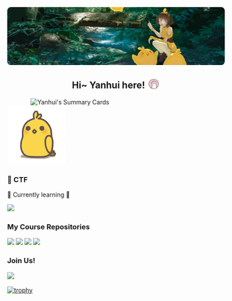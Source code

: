 <img src="https://raw.githubusercontent.com/YanhuiJessica/YanhuiJessica/master/img/chicken-forest.png" align="center">

<h2 align="center"> Hi~ Yanhui here! <img src="https://raw.githubusercontent.com/YanhuiJessica/YanhuiJessica/master/img/simons-cat.gif" width="30" style="margin-bottom: -5px"> </h2>

<!--
**YanhuiJessica/YanhuiJessica** is a ✨ _special_ ✨ repository because its `README.md` (this file) appears on your GitHub profile.

Here are some ideas to get you started:

- 🔭 I’m currently working on ...
- 🌱 I’m currently learning ...
- 👯 I’m looking to collaborate on ...
- 🤔 I’m looking for help with ...
- 💬 Ask me about ...
- 📫 How to reach me: ...
- 😄 Pronouns: ...
- ⚡ Fun fact: ...
-->

<img align="right" alt="Yanhui's Summary Cards" src="https://github-profile-summary-cards.vercel.app/api/cards/profile-details?username=YanhuiJessica&theme=solarized" width=450px>
<img alt="shaking chicken" src="https://raw.githubusercontent.com/YanhuiJessica/YanhuiJessica/master/img/shake-nobg.gif" width=135px>

### 🚩 CTF

🌱 Currently learning 🌱

[<img class="col-lg-6" src="https://github-readme-stats.vercel.app/api/pin/?username=YanhuiJessica&repo=Chictf-Writeups">](https://yanhuijessica.github.io/Chictf-Writeups/)

### My Course Repositories

[<img class="col-lg-6" src="https://github-readme-stats.vercel.app/api/pin/?username=CUCCS&repo=2019-NS-Public-YanhuiJessica">](https://github.com/CUCCS/2019-NS-Public-YanhuiJessica)
[<img class="col-lg-6" src="https://github-readme-stats.vercel.app/api/pin/?username=YanhuiJessica&repo=2019-SDL-Public-YanhuiJessica">](https://github.com/YanhuiJessica/2019-SDL-Public-YanhuiJessica)
[<img class="col-lg-6" src="https://github-readme-stats.vercel.app/api/pin/?username=YanhuiJessica&repo=2020-SSS-Public-YanhuiJessica">](https://github.com/YanhuiJessica/2020-SSS-Public-YanhuiJessica)
[<img class="col-lg-6" src="https://github-readme-stats.vercel.app/api/pin/?username=YanhuiJessica&repo=linux-2020-YanhuiJessica">](https://github.com/YanhuiJessica/linux-2020-YanhuiJessica)

### Join Us!

[![](https://img.shields.io/badge/dynamic/xml?label=telegram&logo=telegram&query=%2Fhtml%2Fbody%2Fdiv%5B2%5D%2Fdiv%5B2%5D%2Fdiv%2Fdiv%5B3%5D&url=https%3A%2F%2Ft.me%2Fjoinchat%2FDAakbi41oJA5N2E1)](https://t.me/joinchat/DAakbi41oJA5N2E1)

[![trophy](https://github-profile-trophy.vercel.app/?username=YanhuiJessica&title=MultiLanguage,Followers,Issues,Commits,Stars,PullRequest)](https://github.com/ryo-ma/github-profile-trophy)
